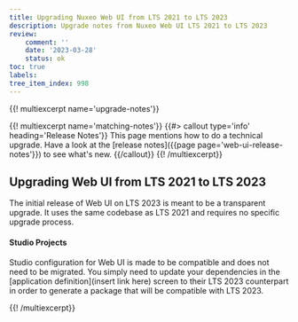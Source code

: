 ```yaml
---
title: Upgrading Nuxeo Web UI from LTS 2021 to LTS 2023
description: Upgrade notes from Nuxeo Web UI LTS 2021 to LTS 2023
review:
    comment: ''
    date: '2023-03-28'
    status: ok
toc: true
labels:
tree_item_index: 998
---
```


{{! multiexcerpt name='upgrade-notes'}}

{{! multiexcerpt name='matching-notes'}}
{{#> callout type='info' heading='Release Notes'}}
This page mentions how to do a technical upgrade. Have a look at the [release notes]({{page page='web-ui-release-notes'}}) to see what's new.
{{/callout}}
{{! /multiexcerpt}}

## Upgrading Web UI from LTS 2021 to LTS 2023
The initial release of Web UI on LTS 2023 is meant to be a transparent upgrade. It uses the same codebase as LTS 2021 and requires no specific upgrade process.
#### Studio Projects

Studio configuration for Web UI is made to be compatible and does not need to be migrated. You simply need to update your dependencies in the [application definition](insert link here) screen to their LTS 2023 counterpart in order to generate a package that will be compatible with LTS 2023.



{{! /multiexcerpt}}